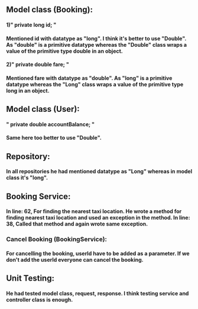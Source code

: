 
## Model class (Booking):

#### 1)" private long id; "

#### Mentioned id with datatype as "long". I think it's better to use "Double". As "double" is a primitive datatype whereas the "Double" class wraps a value of the primitive type double in an object.

#### 2)" private double fare; "

#### Mentioned fare with datatype as "double". As "long" is a primitive datatype whereas the "Long" class wraps a value of the primitive type long in an object.

## Model class (User):

#### " private double accountBalance; "

#### Same here too better to use "Double".

## Repository:

#### In all repositories he had mentioned datatype as "Long" whereas in model class it's "long".

## Booking Service:

#### In line: 62,  For finding the nearest taxi location. He wrote a method for finding nearest taxi location and used an exception in the method. In line: 38, Called that method and again wrote same exception.

### Cancel Booking (BookingService):

#### For cancelling the booking, userId have to be added as a parameter. If we don't add the userId everyone can cancel the booking.

## Unit Testing:

#### He had tested model class, request, response. I think testing service and controller class is enough.
